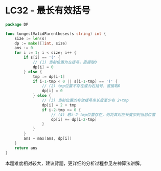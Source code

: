 # LC32 - 最长有效括号

```go title="LongestValidParentheses.go" linenums="1"
package DP

func longestValidParentheses(s string) int {
	size := len(s)
	dp := make([]int, size)
	ans := 0
	for i := 1; i < size; i++ {
		if s[i] == '(' {
			// (1) 当前位置为左括号，直接取0
			dp[i] = 0
		} else {
			tmp := dp[i-1]
			if i-1-tmp < 0 || s[i-1-tmp] == ')' {
				// (2) tmp位置不存在或为右括号，直接取0
				dp[i] = 0
			} else {
				// (3) 当前位置的有效括号串长度至少有 2+tmp
				dp[i] = 2 + tmp
				if i-2-tmp >= 0 {
					// (4) 若i-2-tmp位置存在，则将其对应长度加到当前位置
					dp[i] += dp[i-2-tmp]
				}
			}
		}
		ans = max(ans, dp[i])
	}
	return ans
}
```

本题难度相对较大，建议背题，更详细的分析过程参见左神算法讲解。